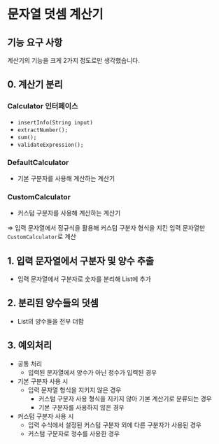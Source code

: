 # 문자열 덧셈 계산기

## 기능 요구 사항

계산기의 기능을 크게 2가지 정도로만 생각했습니다.

## 0. 계산기 분리

### Calculator 인터페이스

- `insertInfo(String input)`
- `extractNumber();`
- `sum();`
- `validateExpression();`

### DefaultCalculator

- 기본 구분자를 사용해 계산하는 계산기

### CustomCalculator

- 커스텀 구분자를 사용해 계산하는 계산기

⇒ 입력 문자열에서 정규식을 활용해 커스텀 구분자 형식을 지킨 입력 문자열만 `CustomCalculator`로 계산

## 1. 입력 문자열에서 구분자 및 양수 추출

- 입력 문자열에서 구분자로 숫자를 분리해 List에 추가

## 2. 분리된 양수들의 덧셈

- List의 양수들을 전부 더함

## 3. 예외처리

- 공통 처리
    - 입력된 문자열에서 양수가 아닌 정수가 입력된 경우
- 기본 구분자 사용 시
    - 입력 문자열 형식을 지키지 않은 경우
        - 커스텀 구분자 사용 형식을 지키지 않아 기본 계산기로 분류되는 경우
        - 기본 구분자를 사용하지 않은 경우
- 커스텀 구분자 사용 시
    - 입력 수식에서 설정된 커스텀 구분자 외에 다른 구분자가 사용된 경우
    - 커스텀 구분자로 정수를 사용한 경우